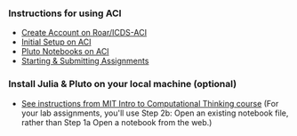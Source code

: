 ### Instructions for using ACI
- [Create Account on Roar/ICDS-ACI](/tips/roar/create_account)
- [Initial Setup on ACI](/tips/roar/initial_setup)
- [Pluto Notebooks on ACI](/tips/roar/pluto/)
- [Starting & Submitting Assignments](/tips/labs/submistting)

### Install Julia & Pluto on your local machine (optional)
- [See instructions from MIT Intro to Computational Thinking course](https://computationalthinking.mit.edu/Spring21/installation/) (For your lab assignments, you'll use Step 2b: Open an existing notebook file, rather than Step 1a Open a notebook from the web.)
